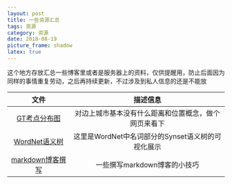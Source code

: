 ```yaml
---
layout: post
title: 一些资源汇总
tags: 资源
category: 资源
date: 2018-08-19
picture_frame: shadow
latex: true
---
```


这个地方存放汇总一些博客里或者是服务器上的资料，仅供提醒用，防止后面因为同样的事情重复劳动，之后再持续更新，不过涉及到私人信息的还是不能放

|                  文件                  |                       描述信息                       |
| :------------------------------------: | :--------------------------------------------------: |
| [GT考点分布图](/other/exam_sites.html) | 对边上城市基本没有什么距离和位置概念，做个网页来看下 |
|   [WordNet语义树](/tac/wordnet.html)   |  这里是WordNet中名词部分的Synset语义树的可视化展示   |
|     [markdown博客撰写](/info.html)     |             一些撰写markdown博客的小技巧             |

